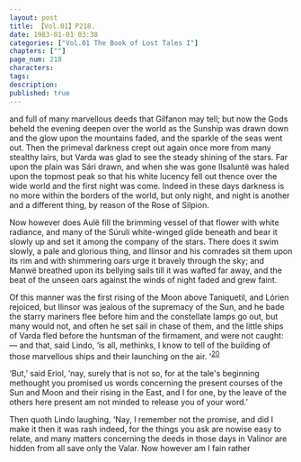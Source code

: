```yaml
---
layout: post
title: 【Vol.01】P218.
date: 1983-01-01 03:38
categories: ["Vol.01 The Book of Lost Tales I"]
chapters: [""]
page_num: 218
characters: 
tags: 
description: 
published: true
---
```


<p style="text-indent: 0;">
and full of many marvellous deeds that Gilfanon may tell; but now the Gods beheld the evening deepen over the world as the Sunship was drawn down and the glow upon the mountains faded, and the sparkle of the seas went out. Then the primeval darkness crept out again once more from many stealthy lairs, but Varda was glad to see the steady shining of the stars. Far upon the plain was Sári drawn, and when she was gone Ilsaluntë was haled upon the topmost peak so that his white lucency fell out thence over the wide world and the first night was come. Indeed in these days darkness is no more within the borders of the world, but only night, and night is another and a different thing, by reason of the Rose of Silpion.
</p>

Now however does Aulë fill the brimming vessel of that flower with white radiance, and many of the Súruli white-winged glide beneath and bear it slowly up and set it among the company of the stars. There does it swim slowly, a pale and glorious thing, and Ilinsor and his comrades sit them upon its rim and with shimmering oars urge it bravely through the sky; and Manwë breathed upon its bellying sails till it was wafted far away, and the beat of the unseen oars against the winds of night faded and grew faint.

Of this manner was the first rising of the Moon above Taniquetil, and Lórien rejoiced, but Ilinsor was jealous of the supremacy of the Sun, and he bade the starry mariners flee before him and the constellate lamps go out, but many would not, and often he set sail in chase of them, and the little ships of Varda fled before the huntsman of the firmament, and were not caught: — and that, said Lindo, ‘is all, methinks, I know to tell of the building of those marvellous ships and their launching on the air. '<SUP>[20]({{site.baseurl}}/vol01-p221)</SUP>

‘But,’ said Eriol, ‘nay, surely that is not so, for at the tale's beginning methought you promised us words concerning the present courses of the Sun and Moon and their rising in the East, and I for one, by the leave of the others here present am not minded to release you of your word.’

Then quoth Lindo laughing, ‘Nay, I remember not the promise, and did I make it then it was rash indeed, for the things you ask are nowise easy to relate, and many matters concerning the deeds in those days in Valinor are hidden from all save only the Valar. Now however am I fain rather

